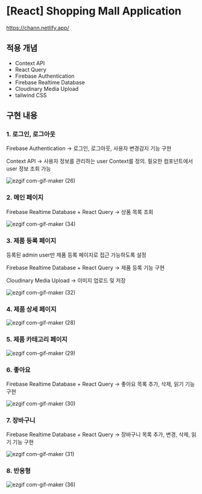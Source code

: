 # [React] Shopping Mall Application

https://chann.netlify.app/

## 적용 개념

- Context API
- React Query
- Firebase Authentication
- Firebase Realtime Database
- Cloudinary Media Upload
- tailwind CSS

## 구현 내용

### 1. 로그인, 로그아웃

Firebase Authentication -> 로그인, 로그아웃, 사용자 변경감지 기능 구현

Context API -> 사용자 정보를 관리하는 user Context를 정의. 필요한 컴포넌트에서 user 정보 조회 가능

![ezgif com-gif-maker (26)](https://user-images.githubusercontent.com/66055587/215784064-023483dd-7790-47af-a510-e4a824bbd5ef.gif)

### 2. 메인 페이지

Firebase Realtime Database + React Query -> 상품 목록 조회

![ezgif com-gif-maker (34)](https://user-images.githubusercontent.com/66055587/215796551-e8465979-9f2f-403e-bdb2-dbaa70a032aa.gif)

### 3. 제품 등록 페이지

등록된 admin user만 제품 등록 페이지로 접근 가능하도록 설정

Firebase Realtime Database + React Query -> 제품 등록 기능 구현

Cloudinary Media Upload -> 이미지 업로드 및 저장

![ezgif com-gif-maker (32)](https://user-images.githubusercontent.com/66055587/215787222-e8acbf75-f758-46f5-bc2e-ff326c376e73.gif)

### 4. 제품 상세 페이지

![ezgif com-gif-maker (28)](https://user-images.githubusercontent.com/66055587/215785233-1bf53715-ecd9-454e-83d9-ed94332d544d.gif)

### 5. 제품 카테고리 페이지

![ezgif com-gif-maker (29)](https://user-images.githubusercontent.com/66055587/215785380-17310382-af1a-498c-ae3b-15203edf0394.gif)

### 6. 좋아요

Firebase Realtime Database + React Query -> 좋아요 목록 추가, 삭제, 읽기 기능 구현

![ezgif com-gif-maker (30)](https://user-images.githubusercontent.com/66055587/215785572-db5935ec-5d04-44af-803a-1827ba629381.gif)

### 7. 장바구니

Firebase Realtime Database + React Query -> 장바구니 목록 추가, 변경, 삭제, 읽기 기능 구현

![ezgif com-gif-maker (31)](https://user-images.githubusercontent.com/66055587/215785688-142066fa-f26e-4233-9b20-04802f048d60.gif)

### 8. 반응형

![ezgif com-gif-maker (36)](https://user-images.githubusercontent.com/66055587/215800164-915aa70a-9d93-48ce-8b23-d922ab72abdd.gif)

